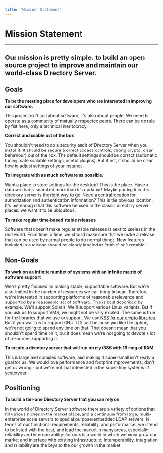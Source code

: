 ```yaml
---
title: "Mission Statement"
---
```


# Mission Statement
-------------------

Our mission is pretty simple: **to build an open source project to improve and maintain our world-class Directory Server**.
---

Goals
-----

**To be the meeting place for developers who are interested in improving our software.**

This project isn't just about software, it's also about people. We need to operate as a community of mutually respected peers. There can be no rule by fiat here, only a technical meritocracy.

**Correct and usable out of the box**

You shouldn't need to do a security audit of Directory Server when you install it: It should be secure (correct access controls, strong crypto, clear behaviour) out of the box. The default settings should be correct (automatic tuning, safe scalable settings, useful plugins). But if not, it should be clear how to adjust settings of your instance.

**To integrate with as much software as possible.**

Want a place to store settings for the desktop? This is the place. Have a data set that is searched more than it's updated? Maybe putting it in this directory server is the right way to go. Need a central location for authorization and authentication information? This is the obvious location. It's not enough that this software be used in the classic directory server places: we want it to be ubiquitous.

**To make regular time-based stable releases**

Software that doesn't make regular stable releases is next to useless in the real world. From time to time, we should make sure that we make a release that can be used by normal people to do normal things. New features included in a release should be clearly labeled as 'stable' or 'unstable.'

Non-Goals
---------

**To work on an infinite number of systems with an infinite matrix of software support**

We're pretty focused on making stable, supportable software. But we're also limited in the number of resources we can bring to bear. Therefore we're interested in supporting platforms of reasonable relevance and supported by a reasonable set of software. This is best described by example. We'll support Solaris. We'll support various Linux variants. But if you ask us to support VMS, we might not be very excited. The same is true for the libraries that we use or support. We use [NSS for our crypto libraries](http://www.mozilla.org/projects/security/). But if you want us to support GNU TLS just because you like the option, we're not going to spend any time on that. That doesn't mean that you shouldn't spend time on it, but it does mean we're not going to devote a lot of resources supporting it.

**To create a directory server that will run on my i386 with 16 meg of RAM**

This is large and complex software, and making it super-small isn't really a goal for us.  We would love performance and footprint improvements, don't get us wrong - but we're not that interested in the super-tiny systems of yesteryear.

Positioning
-----------

**To build a tier-one Directory Server that you can rely on**

In the world of Directory Server software there are a variety of options that fill various niches in the market place, and a continuum from large, multi-enterprise scale servers to special purpose/embedded LDAP servers. In terms of our functional requirements, reliability, and performance, we intend to be listed with the best, and lead the market in many areas, especially reliability and interoperability: for ours is a world in which we must grow our market and interface with existing infrastructure; Interoperability, integration and reliability are the keys to the our growth in the market.


